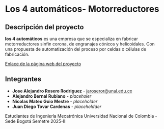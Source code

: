# Los 4 automáticos- Motorreductores

## Descripción del proyecto

**los 4 automáticos** es una empresa que se especializa en fabricar motorreductores sinfin corona, de engranajes cónicos y helicoidales. Con una propuesta de automatización del proceso por celdas o células de fabricación. 

[Enlace de la página web del proyecto](https://folio-2021-7615b5.webflow.io/)

## Integrantes

- **Jose Alejandro Rosero Rodriguez** - jaroseror@unal.edu.co
- **Alejandro Bernal Rubiano** - *placeholer*
- **Nicolas Mateo Guio Mestre** - *placeholder*
- **Juan Diego Tovar Cardenas** - *placeholdder*

Estudiantes de Ingeniería Mecatrónica
Universidad Nacional de Colombia - Sede Bogotá
Semetre 2025-II


